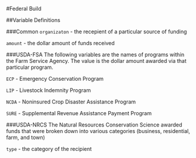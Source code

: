 #Federal Build

##Variable Definitions

###Common
`organizaton` - the recepient of a particular source of funding

`amount` - the dollar amount of funds received

###USDA-FSA
The following variables are the names of programs within the Farm Service Agency. The value is the dollar amount awarded via that particular program.

`ECP` - Emergency Conservation Program

`LIP` - Livestock Indemnity Program

`NCDA` - Noninsured Crop Disaster Assistance Program

`SURE` - Supplemental Revenue Assistance Payment Program

###USDA-NRCS
The Natural Resources Conservation Science awarded funds that were broken down into various categories (business, residential, farm, and town)

`type` - the category of the recipient
